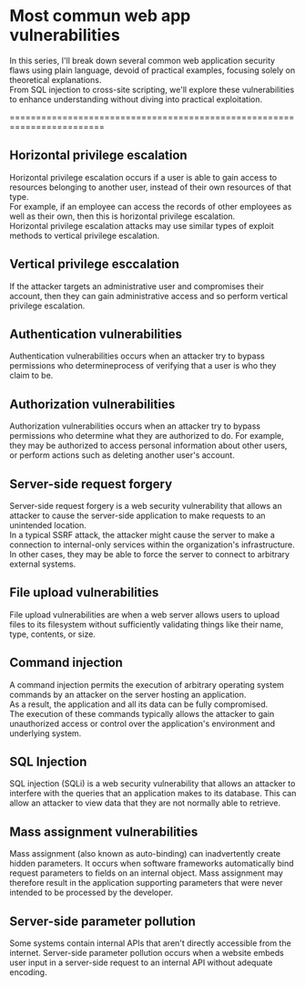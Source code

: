 # Most commun web app vulnerabilities <br>
In this series, I'll break down several common web application security flaws using plain language, devoid of practical examples, focusing solely on theoretical explanations. <br>
From SQL injection to cross-site scripting, we'll explore these vulnerabilities to enhance understanding without diving into practical exploitation.

========================================================================
## Horizontal privilege escalation
Horizontal privilege escalation occurs if a user is able to gain access to resources belonging to another user, instead of their own resources of that type. <br>
For example, if an employee can access the records of other employees as well as their own, then this is horizontal privilege escalation. <br>
Horizontal privilege escalation attacks may use similar types of exploit methods to vertical privilege escalation.

## Vertical privilege esccalation 
If the attacker targets an administrative user and compromises their account, then they can gain administrative access and so perform vertical privilege escalation. 

## Authentication vulnerabilities
Authentication vulnerabilities occurs when an attacker try to bypass permissions who determineprocess of verifying that a user is who they claim to be.

## Authorization vulnerabilities
Authorization vulnerabilities occurs when an attacker try to bypass permissions who determine what they are authorized to do. For example, they may be authorized to access personal information about other users, or perform actions such as deleting another user's account. 

## Server-side request forgery
Server-side request forgery is a web security vulnerability that allows an attacker to cause the server-side application to make requests to an unintended location. <br>
In a typical SSRF attack, the attacker might cause the server to make a connection to internal-only services within the organization's infrastructure. <br> In other cases, they may be able to force the server to connect to arbitrary external systems. 

## File upload vulnerabilities
File upload vulnerabilities are when a web server allows users to upload files to its filesystem without sufficiently validating things like their name, type, contents, or size.

## Command injection 
A command injection permits the execution of arbitrary operating system commands by an attacker on the server hosting an application. <br> As a result, the application and all its data can be fully compromised. <br> The execution of these commands typically allows the attacker to gain unauthorized access or control over the application's environment and underlying system.

## SQL Injection 
SQL injection (SQLi) is a web security vulnerability that allows an attacker to interfere with the queries that an application makes to its database. This can allow an attacker to view data that they are not normally able to retrieve.

## Mass assignment vulnerabilities
Mass assignment (also known as auto-binding) can inadvertently create hidden parameters. It occurs when software frameworks automatically bind request parameters to fields on an internal object. Mass assignment may therefore result in the application supporting parameters that were never intended to be processed by the developer.

## Server-side parameter pollution
Some systems contain internal APIs that aren't directly accessible from the internet. Server-side parameter pollution occurs when a website embeds user input in a server-side request to an internal API without adequate encoding.



